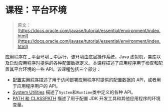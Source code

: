 # 课程：平台环境

> 原文： [https://docs.oracle.com/javase/tutorial/essential/environment/index.html](https://docs.oracle.com/javase/tutorial/essential/environment/index.html)

应用程序在 _ 平台环境 _ 中运行，该环境由底层操作系统，Java 虚拟机，类库以及启动应用程序时提供的各种配置数据定义。本课程描述了应用程序用于检查和配置其平台环境的一些 API。该课程包括三个部分：

*   [配置实用程序](config.html)描述了用于访问部署应用程序时提供的配置数据的 API，或者用于应用程序用户的 API。
*   [System Utilities](system.html) 描述了`System`和`Runtime`类中定义的各种 API。
*   [PATH 和 CLASSPATH](paths.html) 描述了用于配置 JDK 开发工具和其他应用程序的环境变量。